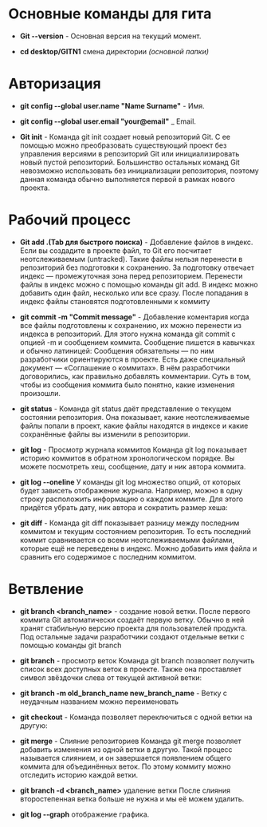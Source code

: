 # Основные команды для гита

* __Git --version__ - Основная версия на текущий момент.

* __cd desktop/GITN1__ смена директории _(основной папки)_

# Авторизация

* __git config --global  user.name "Name Surname"__ - Имя.
* __git config --global  user.email "your@email"__ _ Email.

* __Git init__ - Команда git init создает новый репозиторий Git. С ее помощью можно преобразовать существующий проект без управления версиями в репозиторий Git или инициализировать новый пустой репозиторий. Большинство остальных команд Git невозможно использовать без инициализации репозитория, поэтому данная команда обычно выполняется первой в рамках нового проекта.

# Рабочий процесс

* __Git add .(Tab для быстрого поиска)__ - Добавление файлов в индекс. Если вы создадите в проекте файл, то Git его посчитает неотслеживаемым (untracked). Такие файлы нельзя перенести в репозиторий без подготовки к сохранению. За подготовку отвечает индекс — промежуточная зона перед репозиторием. Перенести файлы в индекс можно с помощью команды git add.
В индекс можно добавить один файл, несколько или все сразу. После попадания в индекс файлы становятся подготовленными к коммиту 

* __git commit -m "Commit message"__ - Добавление коментария когда все файлы подготовлены к сохранению, их можно перенести из индекса в репозиторий. Для этого нужна команда git commit с опцией -m и сообщением коммита. Сообщение пишется в кавычках и обычно латиницей:
Сообщения обязательны — по ним разработчики ориентируются в проекте. Есть даже специальный документ — «Соглашение о коммитах». В нём разработчики договорились, как правильно добавлять комментарии. Суть в том, чтобы из сообщения коммита было понятно, какие изменения произошли.

* __git status__ - Команда git status даёт представление о текущем состоянии репозитория. Она показывает, какие неотслеживаемые файлы попали в проект, какие файлы находятся в индексе и какие сохранённые файлы вы изменили в репозитории.

* __git log__ - Просмотр журнала коммитов
Команда git log показывает историю коммитов в обратном хронологическом порядке. Вы можете посмотреть хеш, сообщение, дату и ник автора коммита.

* __git log --oneline__ У команды git log множество опций, от которых будет зависеть отображение журнала. Например, можно в одну строку расположить информацию о каждом коммите. Для этого придётся убрать дату, ник автора и сократить размер хеша:

* __git diff__ - Команда git diff показывает разницу между последним коммитом и текущим состоянием репозитория. То есть последний коммит сравнивается со всеми неотслеживаемыми файлами, которые ещё не переведены в индекс.
Можно добавить имя файла и сравнить его содержимое с последним коммитом.

# Ветвление

* __git branch <branch_name>__ - создание новой ветки. После первого коммита Git автоматически создаёт первую ветку. Обычно в ней хранят стабильную версию проекта для пользователей продукта. Под остальные задачи разработчики создают отдельные ветки с помощью команды git branch
* __git branch__ - просмотр веток
Команда git branch позволяет получить список всех доступных веток в проекте. Также она проставляет символ звёздочки слева от текущей активной ветки:
* __git branch -m old_branch_name new_branch_name__ - Ветку с неудачным названием можно переименовать

* __git checkout__ - Команда  позволяет переключиться с одной ветки на другую:

* __git merge__ - Слияние репозиториев
Команда git merge позволяет добавить изменения из одной ветки в другую. Такой процесс называется слиянием, и он завершается появлением общего коммита для объединённых веток. По этому коммиту можно отследить историю каждой ветки.

* __git branch -d <branch_name>__ удаление ветки
После слияния второстепенная ветка больше не нужна и мы её можем удалить. 

* __git log --graph__ отображение графика.